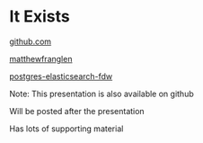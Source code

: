 # It Exists

<a href="https://github.com/matthewfranglen/postgres-elasticsearch-fdw">github.com</a>

<a href="https://github.com/matthewfranglen/postgres-elasticsearch-fdw">matthewfranglen</a>

<a href="https://github.com/matthewfranglen/postgres-elasticsearch-fdw">postgres-elasticsearch-fdw</a>

Note:
This presentation is also available on github

Will be posted after the presentation

Has lots of supporting material
